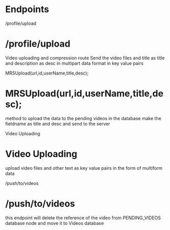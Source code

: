 # Endpoints

/profile/upload
# /profile/upload
Video uploading and compression route Send the video files and title as title and description as desc in multipart data format in key value pairs

MRSUpload(url,id,userName,title,desc);
# MRSUpload(url,id,userName,title,desc);
method to upload the data to the pending videos in the database make the fieldname as title and desc and send to the server

Video Uploading
# Video Uploading
upload video files and other text as key value pairs in the form of multiform data

/push/to/videos
# /push/to/videos
this endpoint will delete the reference of the video from PENDING_VIDEOS database node and move it to Videos database
